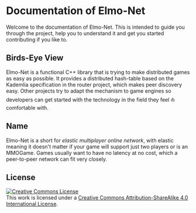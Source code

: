 # Documentation of Elmo-Net

Welcome to the documentation of Elmo-Net. This is intended to guide you through
the project, help you to understand it and get you started contributing if you
like to.

## Birds-Eye View

Elmo-Net is a functional C++ library that is trying to make distributed games as
easy as possible. It provides a distributed hash-table based on the Kademlia
specification in the router project, which makes peer discovery easy. Other
projects try to adapt the mechanism to game engines so developers can get
started with the technology in the field they feel :sailboat: comfortable with.

## Name

Elmo-Net is a short for *elastic multiplayer online network*, with elastic
meaning it doesn't matter if your game will support just two players or is an
MMOGame. Games usually want to have no latency at no cost, which a peer-to-peer
network can fit very closely.

## License

<a rel="license" href="http://creativecommons.org/licenses/by-sa/4.0/">
<img alt="Creative Commons License" style="border-width:0" src="https://i.creativecommons.org/l/by-sa/4.0/88x31.png" />
</a><br />This work is licensed under a 
<a rel="license" href="http://creativecommons.org/licenses/by-sa/4.0/">
Creative Commons Attribution-ShareAlike 4.0 International License</a>.